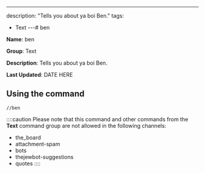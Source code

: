 ---
description: "Tells you about ya boi Ben."
tags:
  - Text
---# ben

**Name**: ben

**Group**: Text

**Description**: Tells you about ya boi Ben.

**Last Updated**: DATE HERE

## Using the command

    //ben

::::caution Please note that this command and other commands from the **Text** command group are not allowed in the following channels:
- the_board
- attachment-spam
- bots
- thejewbot-suggestions
- quotes
::::